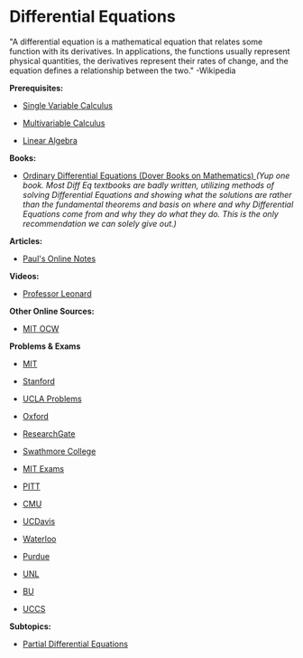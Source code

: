 # Differential Equations

"A differential equation is a mathematical equation that relates some function with its derivatives. In applications, the functions usually represent physical quantities, the derivatives represent their rates of change, and the equation defines a relationship between the two." -Wikipedia

**Prerequisites:**

* [Single Variable Calculus](https://old.reddit.com/r/bibliographies/comments/ajm86t/singlevariable_calculus/)

* [Multivariable Calculus](https://old.reddit.com/r/bibliographies/comments/ak9let/multivariable_calculus/)

* [Linear Algebra](https://old.reddit.com/r/bibliographies/comments/akgoky/linear_algebra/)

**Books:**

* [Ordinary Differential Equations (Dover Books on Mathematics) ](https://www.amazon.com/Ordinary-Differential-Equations-Dover-Mathematics/dp/0486649407) *(Yup one book. Most Diff Eq textbooks are badly written, utilizing methods of solving Differential Equations and showing what the solutions are rather than the fundamental theorems and basis on where and why Differential Equations come from and why they do what they do. This is the only recommendation we can solely give out.)*

**Articles:**

* [Paul's Online Notes](http://tutorial.math.lamar.edu/Classes/DE/DE.aspx)

**Videos:**

* [Professor Leonard](https://www.youtube.com/watch?v=xf-3ATzFyKA&list=PLDesaqWTN6ESPaHy2QUKVaXNZuQNxkYQ_)

**Other Online Sources:**

* [MIT OCW](https://ocw.mit.edu/courses/mathematics/18-03-differential-equations-spring-2010/)

**Problems & Exams**

* [MIT](https://ocw.mit.edu/courses/mathematics/18-03-differential-equations-spring-2010/assignments/)

* [Stanford](https://math.stanford.edu/~vakil/034/index.html)

* [UCLA Problems](https://www.math.ucla.edu/~yanovsky/handbooks/PDEs.pdf)

* [Oxford](https://users.physics.ox.ac.uk/~lvovsky/yr1maths/MT/MT%207-vac%20ODE%20PS1-3%20new.pdf)

* [ResearchGate](https://www.researchgate.net/publication/332863667_PROBLEM_SET_SOLUTIONS_DIFFERENTIAL_EQUATION)

* [Swathmore College](http://www.swarthmore.edu/NatSci/wstromq1/diffeq/index.html)

* [MIT Exams](https://ocw.mit.edu/courses/mathematics/18-03-differential-equations-spring-2010/exams/)

* [PITT](http://www.math.pitt.edu/~evt3/0290/)

* [CMU](http://www.math.cmu.edu/~gheorghi/prac_sol.pdf)

* [UCDavis](https://www.math.ucdavis.edu/files/4713/7529/4837/22B-SQ08.pdf)

* [Waterloo](http://www.mhtl.uwaterloo.ca/courses/me203/exams/exam.html)

* [Purdue](https://www.math.purdue.edu/~stindel/teaching/ma266/ma266.html)

* [UNL](https://www.math.unl.edu/~mbrittenham2/classwk/221f09/exam.html)

* [BU](http://math.bu.edu/people/bob/MA226/sample-exams.html)

* [UCCS](https://www.uccs.edu/Documents/rcascava/Math3400SampleFinalExamSol.pdf)

**Subtopics:**

* [Partial Differential Equations](https://github.com/BibliographiesProject/Bibliographies/blob/a7db5b50a2706250e8cd3441a2d99d311884a6b6/Math/PartialDifferentialEquations.md)

